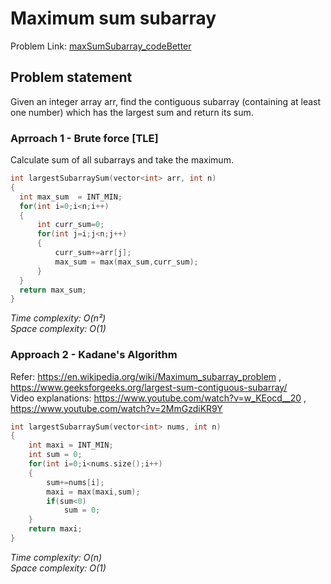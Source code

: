 # Maximum sum subarray  
Problem Link: [maxSumSubarray_codeBetter](https://www.hackerrank.com/contests/temp-1621067388/challenges/algorithm-maximum-subarray-sum)

## Problem statement  
Given an integer array arr, find the contiguous subarray (containing at least one number) which has the largest sum and return its sum.

### Aprroach 1 - Brute force [TLE]
Calculate sum of all subarrays and take the maximum.
```cpp
int largestSubarraySum(vector<int> arr, int n)
{
  int max_sum  = INT_MIN;
  for(int i=0;i<n;i++)
  {
      int curr_sum=0;
      for(int j=i;j<n;j++)
      {
          curr_sum+=arr[j];
          max_sum = max(max_sum,curr_sum);
      }
  }
  return max_sum;
}
```
*Time complexity: O(n²)*   
*Space complexity: O(1)*


### Approach 2 - Kadane's Algorithm
Refer: https://en.wikipedia.org/wiki/Maximum_subarray_problem , https://www.geeksforgeeks.org/largest-sum-contiguous-subarray/      
Video explanations: https://www.youtube.com/watch?v=w_KEocd__20 , https://www.youtube.com/watch?v=2MmGzdiKR9Y
```cpp
int largestSubarraySum(vector<int> nums, int n)
{
    int maxi = INT_MIN;
    int sum = 0;
    for(int i=0;i<nums.size();i++)
    {
        sum+=nums[i];
        maxi = max(maxi,sum);
        if(sum<0)
            sum = 0;
    }
    return maxi;
}
```
*Time complexity: O(n)*   
*Space complexity: O(1)*
